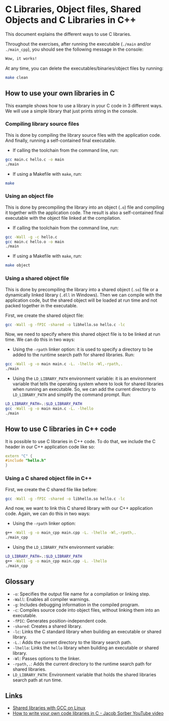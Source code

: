 # C Libraries, Object files, Shared Objects and C Libraries in C++
This document explains the different ways to use C libraries.

Throughout the exercises, after running the executable (`./main` and/or `./main_cpp`), you should see the following message in the console:
```bash
Wow, it works!
```

At any time, you can delete the executables/binaries/object files by running:
```bash
make clean
```

## How to use your own libraries in C
This example shows how to use a library in your C code in 3 different ways. We will use a simple library that just prints string in the console.

### Compiling library source files
This is done by compiling the library source files with the application code. And finally, running a self-contained final executable.
- If calling the toolchain from the command line, run:
```bash
gcc main.c hello.c -o main
./main
```
- If using a Makefile with `make`, run:
```bash
make
```

### Using an object file
This is done by precompiling the library into an object (`.o`) file and compiling it together with the application code. The result is also a self-contained final executable with the object file linked at the compilation.
- If calling the toolchain from the command line, run:
```bash
gcc -Wall -g -c hello.c
gcc main.c hello.o -o main
./main
```
- If using a Makefile with `make`, run:
```bash
make object
```

### Using a shared object file
This is done by precompiling the library into a shared object (`.so`) file or a dynamically linked library (`.dll` in Windows). Then we can compile with the application code, but the shared object will be loaded at run time and not packed together in the executable.

First, we create the shared object file:
```bash
gcc -Wall -g -fPIC -shared -o libhello.so hello.c -lc
```

Now, we need to specify where this shared object file is to be linked at run time. We can do this in two ways:

- Using the `-rpath` linker option: it is used to specify a directory to be added to the runtime search path for shared libraries. Run:
```bash
gcc -Wall -g -o main main.c -L. -lhello -Wl,-rpath,.
./main
```

- Using the `LD_LIBRARY_PATH` environment variable: it is an environment variable that tells the operating system where to look for shared libraries when running an executable. So, we can add the current directory to `LD_LIBRARY_PATH` and simplify the command prompt. Run:
```bash
LD_LIBRARY_PATH=.:$LD_LIBRARY_PATH
gcc -Wall -g -o main main.c -L. -lhello
./main
```

## How to use C libraries in C++ code
It is possible to use C libraries in C++ code. To do that, we include the C header in our C++ application code like so:
```C++
extern "C" {
#include "hello.h"
}
```

### Using a C shared object file in C++
First, we create the C shared file like before:
```bash
gcc -Wall -g -fPIC -shared -o libhello.so hello.c -lc
```

And now, we want to link this C shared library with our C++ application code. Again, we can do this in two ways:

- Using the `-rpath` linker option:
```bash
g++ -Wall -g -o main_cpp main.cpp -L. -lhello -Wl,-rpath,.
./main_cpp
```

- Using the `LD_LIBRARY_PATH` environment variable:
```bash
LD_LIBRARY_PATH=.:$LD_LIBRARY_PATH
g++ -Wall -g -o main_cpp main.cpp -L. -lhello
./main_cpp
```

## Glossary

- `-o`: Specifies the output file name for a compilation or linking step.
- `-Wall`: Enables all compiler warnings.
- `-g`: Includes debugging information in the compiled program.
- `-c`: Compiles source code into object files, without linking them into an executable.
- `-fPIC`: Generates position-independent code.
- `-shared`: Creates a shared library.
- `-lc`: Links the C standard library when building an executable or shared library.
- `-L.`: Adds the current directory to the library search path.
- `-lhello`: Links the `hello` library when building an executable or shared library.
- `-Wl`: Passes options to the linker.
- `-rpath,.`: Adds the current directory to the runtime search path for shared libraries.
- `LD_LIBRARY_PATH`: Environment variable that holds the shared libraries search path at run time.


## Links
- [Shared libraries with GCC on Linux](https://www.cprogramming.com/tutorial/shared-libraries-linux-gcc.html)
- [How to write your own code libraries in C - Jacob Sorber YouTube video](https://youtu.be/JbHmin2Wtmc)
